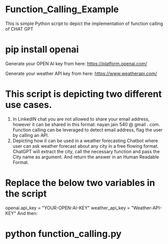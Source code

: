 # Function_Calling_Example
This is simple Python script to depict the implementation of function calling of CHAT GPT

# pip install openai

Generate your OPEN AI key from here: https://platform.openai.com/

Generate your weather API key from here: https://www.weatherapi.com/

# This script is depicting two different use cases.
1. In LinkedIN chat you are not allowed to share your email address, however it can be shared in this format: nayan jain 540 @ gmail . com. Function calling can be leveraged to detect email address, flag the user by calling an API. 
2. Depicting how it can be used in a weather forecasting Chatbot where user can ask weather forecast about any city in a free flowing format. ChatGPT will extract the city, call the necessary function and pass the City name as argument. And return the answer in an Human Readable Format. 

# Replace the below two variables in the script
openai.api_key = "YOUR-OPEN-AI-KEY"
weather_api_key = "Weather-API-KEY"
And then:
# python function_calling.py
